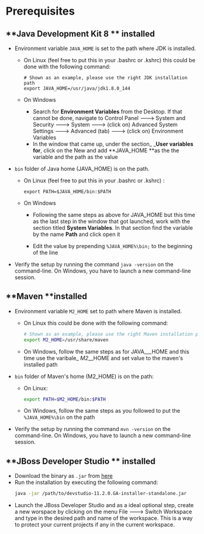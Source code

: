 # Prerequisites

## **Java Development Kit 8 ** installed

* Environment variable `JAVA_HOME` is set to the path where JDK is installed.

  * On Linux \(feel free to put this in your .bashrc or .kshrc\) this could be done with the following command:

    ```
    # Shown as an example, please use the right JDK installation path
    export JAVA_HOME=/usr/java/jdk1.8.0_144
    ```

  * On Windows

    * Search for **Environment Variables** from the Desktop. If that cannot be done, navigate to Control Panel 🡒 System and Security 🡒 System 🡒 \(click on\) Advanced System Settings 🡒 Advanced \(tab\) 🡒 \(click on\) Environment Variables 
    * In the window that came up, under the section_ _**User variables for**, click on the New and add **JAVA\_HOME **as the the variable and the path as the value

* `bin` folder of Java home \(JAVA\_HOME\) is on the path.

  * On Linux \(feel free to put this in your .bashrc or .kshrc\) :

    ```
    export PATH=$JAVA_HOME/bin:$PATH
    ```

  * On Windows

    * Following the same steps as above for JAVA\_HOME but this time as the last step in the window that got launched, work with the section titled **System Variables**. In that section find the variable by the name **Path** and click open it

    * Edit the value by prepending `%JAVA_HOME%\bin;` to the beginning of the line

* Verify the setup by running the command `java -version` on the command-line. On Windows, you have to launch a new command-line session.

## **Maven **installed

* Environment variable `M2_HOME` set to path where Maven is installed.

  * On Linux this could be done with the following command:

    ```bash
    # Shown as an example, please use the right Maven installation path
    export M2_HOME=/usr/share/maven
    ```

  * On Windows, follow the same steps as for JAVA_\_\_HOME and this time use the varibale_ _M2_\_\_HOME and set value to the maven's installed path

* `bin` folder of Maven's home \(M2\_HOME\) is on the path:

  * On Linux:

    ```bash
    export PATH=$M2_HOME/bin:$PATH
    ```

  * On Windows, follow the same steps as you followed to put the `%JAVA_HOME%\bin` on the path

* Verify the setup by running the command `mvn -version` on the command-line. On Windows, you have to launch a new command-line session.

## **JBoss Developer Studio ** installed

* Download the binary as `.jar` from [here](https://developers.redhat.com/products/devstudio/download/)
* Run the installation by executing the following command:
  ```bash
  java -jar /path/to/devstudio-11.2.0.GA-installer-standalone.jar
  ```
* Launch the JBoss Developer Studio and as a ideal optional step, create a new worspace by clicking on the menu File 🡒 Switch Workspace and type in the desired path and name of the workspace. This is a way to protect your current projects if any in the current workspace.



